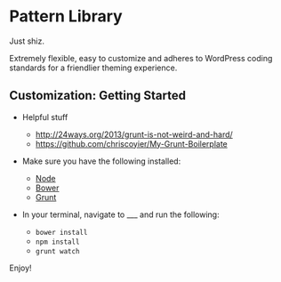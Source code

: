 # Pattern Library

Just shiz.

Extremely flexible, easy to customize and adheres to WordPress coding standards for a friendlier theming experience.

## Customization: Getting Started

* Helpful stuff
	* http://24ways.org/2013/grunt-is-not-weird-and-hard/
	* https://github.com/chriscoyier/My-Grunt-Boilerplate

* Make sure you have the following installed:
	* [Node](http://nodejs.org/)
    * [Bower](http://bower.io)
    * [Grunt](http://gruntjs.com/)
* In your terminal, navigate to ___ and run the following:
    * `bower install`
    * `npm install`
    * `grunt watch`

Enjoy!